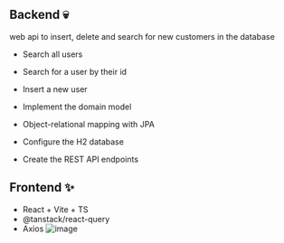 ## Backend 💀
web api to insert, delete and search for new customers in the database

  - Search all users
  - Search for a user by their id
  - Insert a new user
 
  - Implement the domain model
  - Object-relational mapping with JPA
  - Configure the H2 database
  - Create the REST API endpoints

## Frontend ✨
    
- React  + Vite + TS
- @tanstack/react-query
- Axios
![image](https://github.com/JEZIGA01/api-fast/assets/73039194/87679112-86fc-4aa1-aeb2-8b4b19b76c1d)
